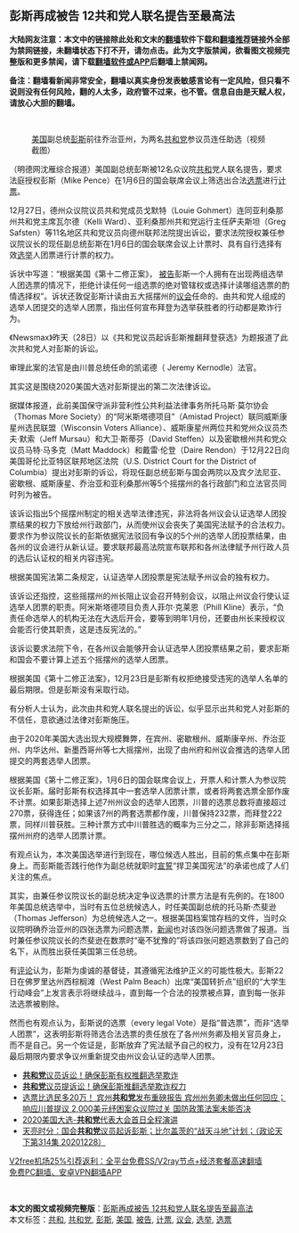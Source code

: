  <h2>彭斯再成被告 12共和党人联名提告至最高法</h2> <p class="notice"><b>大陆网友注意：本文中的链接除此处和文末的<a href="https://github.com/bannedbook/fanqiang" >翻墙</a>软件下载和<a href="https://github.com/killgcd/justmysocks/blob/master/README.md">翻墙推荐</a>链接外全部为禁网链接，未翻墙状态下打不开，请勿点击。此为文字版禁闻，欲看图文视频完整版和更多禁闻，请下载<a href="https://github.com/bannedbook/fanqiang">翻墙软件或APP</a>后翻墙上禁闻网。</p><p>备注：翻墙看新闻非常安全，翻墙以真实身份发表敏感言论有一定风险，但只看不说则没有任何风险，翻的人太多，政府管不过来，也不管。信息自由是天赋人权，请放心大胆的翻墙。</b></p>  <div class="entry"> <br /> <figure><figcaption class="wp-caption-text"><a href="https://www.bannedbook.org/bnews/tag/%e7%be%8e%e5%9b%bd/" class="st_tag internal_tag" rel="tag" title="标签 美国 下的日志">美国</a>副总统<a href="https://www.bannedbook.org/bnews/tag/%e5%bd%ad%e6%96%af/" class="st_tag internal_tag" rel="tag" title="标签 彭斯 下的日志">彭斯</a>前往乔治亚州，为两名<a href="https://www.bannedbook.org/bnews/tag/%e5%85%b1%e5%92%8c%e5%85%9a/" class="st_tag internal_tag" rel="tag" title="标签 共和党 下的日志">共和党</a>参议员连任助选（视频截图）</figcaption></figure> <p>（明德网沈雁综合报道）美国副总统彭斯被12名众议院<a href="https://www.bannedbook.org/bnews/tag/%E5%85%B1%E5%92%8C/" class="st_tag internal_tag" rel="tag" title="标签 共和 下的日志">共和</a>党人联名提告，要求法庭授权彭斯（Mike Pence）在1月6日的国会联席会议上筛选出合法<a href="https://www.bannedbook.org/bnews/tag/%E9%80%89%E7%A5%A8/" class="st_tag internal_tag" rel="tag" title="标签 选票 下的日志">选票</a>进行<a href="https://www.bannedbook.org/bnews/tag/%E8%AE%A1%E7%A5%A8/" class="st_tag internal_tag" rel="tag" title="标签 计票 下的日志">计票</a>。</p> <p>12月27日，德州众议院议员共和党成员戈默特（Louie Gohmert）连同亚利桑那州共和党主席瓦尔德（Kelli Ward）、亚利桑那州共和党运行主任萨夫斯坦（Greg Safsten）等11名地区共和党议员向德州联邦法院提出诉讼，要求法院授权兼任参议院议长的现任副总统彭斯在1月6日的国会联席会议上计票时、具有自行选择有效<a href="https://www.bannedbook.org/bnews/tag/%e9%80%89%e4%b8%be/" class="st_tag internal_tag" rel="tag" title="标签 选举 下的日志">选举</a>人团票进行计票的权力。</p> <p>诉状中写道：“根据美国《第十二修正案》， <a href="https://www.bannedbook.org/bnews/tag/%E8%A2%AB%E5%91%8A/" class="st_tag internal_tag" rel="tag" title="标签 被告 下的日志">被告</a>彭斯一个人拥有在出现两组选举人团选票的情况下，拒绝计读任何一组选票的绝对管辖权或选择计读哪组选票的酌情选择权”。诉状还敦促彭斯计读由五大摇摆州的<a href="https://www.bannedbook.org/bnews/tag/%E8%AE%AE%E4%BC%9A/" class="st_tag internal_tag" rel="tag" title="标签 议会 下的日志">议会</a>任命的、由共和党人组成的选举人团提交的选举人团票，指出任何宣布拜登为选举获胜者的行动都是欺诈行为。</p> <p>《Newsmax》昨天（28日）以《共和党议员起诉彭斯推翻拜登获选》为题报道了此次共和党人对彭斯的诉讼。</p> <p>审理此案的法官是由川普总统任命的凯诺德（ Jeremy Kernodle）法官。</p>  <p>其实这是围绕2020美国大选对彭斯提出的第二次法律诉讼。</p> <p>据媒体报道，此前美国保守派非营利性公共利益法律事务所托马斯·莫尔协会（Thomas More Society）的“阿米斯塔德项目”（Amistad Project）联同威斯康星州选民联盟（Wisconsin Voters Alliance）、威斯康星州两位共和党州众议员杰夫·默索（Jeff Mursau）和大卫·斯蒂芬（David Steffen）以及密歇根州共和党众议员马特·马多克（Matt Maddock）和戴雷·伦登（Daire Rendon）于12月22日向美国哥伦比亚特区联邦地区法院（U.S. District Court for the District of Columbia）提出对彭斯的诉讼，将现任副总统彭斯与国会两院以及宾夕法尼亚、密歇根、威斯康星、乔治亚和亚利桑那州等5个摇摆州的各行政部门和立法官员同时列为被告。</p> <p>该诉讼指出5个摇摆州制定的相关选举法律违宪，非法将各州议会认证选举人团投票结果的权力下放给州行政部门，从而使州议会丧失了美国宪法赋予的合法权力。要求作为参议院议长的彭斯依据宪法驳回有争议的5个州的选举人团投票结果，由各州的议会进行从新认证。要求联邦最高法院宣布联邦和各州法律赋予州行政人员的选后认证权的相关内容违宪。</p> <p>根据美国宪法第二条规定，认证选举人团投票是宪法赋予州议会的独有权力。</p> <p>该诉讼还指控，这些摇摆州的州长阻止议会召开特别会议，以阻止州议会行使认证选举人团票的职责。阿米斯塔德项目负责人菲尔·克莱恩（Phill Kline）表示，“负责任命选举人的机构无法在大选后开会，要等到明年1月份，还要由州长来授权议会能否行使其职责，这是违反宪法的。”</p>  <p>该诉讼要求法院下令，在各州议会能够开会认证选举人团投票结果之前，要求彭斯和国会不要计算上述五个摇摆州的选举人团票。</p> <p>根据美国《第十二修正法案》，12月23日是彭斯有权拒绝接受违宪的选举人名单的最后期限。但是彭斯没有采取行动。</p> <p>有分析人士认为，此次由共和党人联名提出的诉讼，似乎显示出共和党人对彭斯的不信任，意欲通过法律对彭斯施压。</p> <p>由于2020年美国大选出现大规模舞弊，在宾州、密歇根州、威斯康辛州、乔治亚州、内华达州、新墨西哥州等七大摇摆州，出现了由州府和州议会推选的选举人团提交的两套选举人团票。</p> <p>根据美国《第十二修正案》，1月6日的国会联席会议上，开票人和计票人为参议院议长彭斯。届时彭斯有权选择其中一套选举人团票计票，或者将两套选票全部作废不计票。如果彭斯选择上述7州州议会的选举人团票，川普的选票总数将直接超过270票，获得连任；如果该7州的两套选票都作废，川普保持232票，而拜登222票，同样川普获胜。三种计票方式中川普胜选的概率为三分之二，除非彭斯选择摇摆州州府的选举人团票计票。</p>  <p>有观点认为，本次美国选举进行到现在，哪位候选人胜出，目前的焦点集中在彭斯身上。而彭斯能否践行他作为副总统就职时<span class='wp_keywordlink'><a href="https://www.bannedbook.org/forum5/topic17.html" title="宣誓与预言" target="_blank">宣誓</a></span>“捍卫美国宪法”的承诺也成了人们关注的焦点。</p> <p>其实，由兼任参议院议长的副总统决定争议选票的计票方法是有先例的。在1800年美国总统选举中，当时有五位总统候选人，时任美国副总统的托马斯·杰斐逊（Thomas Jefferson）为总统候选人之一。根据美国档案馆存档的文件，当时众议院明确乔治亚州的四张选票为问题选票，<span class='wp_keywordlink_affiliate'><a href="https://www.bannedbook.org/" title="新闻">新闻</a></span>也对该四张问题选票做了报道。当时兼任参议院议长的杰斐逊在数票时“毫不犹豫的”将该四张问题选票数到了自己的名下，从而胜出获任美国第三任总统。</p> <p>有<span class='wp_keywordlink_affiliate'><a href="https://www.bannedbook.org/bnews/comments/" title="新闻评论" target="_blank">评论</a></span>认为，彭斯为虔诚的基督徒，其遵循宪法维护正义的可能性极大。彭斯22日在佛罗里达州西棕榈滩（West Palm Beach）出席“美国转折点”组织的“大学生行动峰会”上发言表示将继续战斗，直到每一个合法的投票被点算，直到每一张非法选票被剔除。</p> <p>然而也有观点认为，彭斯说的选票（every legal Vote）是指“普选票”，而非“选举人团票”，这表明彭斯将筛选合法选票的责任放在了各州州务卿及相关官员身上，而不是自己。另一个佐证是，彭斯放弃了宪法赋予自己的权力，没有在12月23日最后期限内要求争议州重新提交由州议会认证的选举人团票。</p> <ul class='op-related-articles' title='相关阅读'> <li><a href='https://www.bannedbook.org/bnews/bannedvideo/20201229/1457226.html' target='_blank'><b>共和党</b>议员诉讼！确保彭斯有权推翻选举欺诈</a></li> <li><a href='https://www.bannedbook.org/bnews/taiwannews/20201229/1457135.html' target='_blank'><b>共和党</b>议员提诉讼！确保彭斯推翻选举欺诈权力</a></li> <li><a href='https://www.bannedbook.org/bnews/bannedvideo/20201229/1457076.html' target='_blank'>选票比选民多20万！ 宾州<b>共和党</b>发布重磅报告 宾州州务卿未做出任何回应；响应川普提议 2,000美元纾困案众议院过关 国防政策法案未能否决</a></li> <li><a href='https://www.bannedbook.org/bnews/taiwannews/20201229/1457053.html' target='_blank'>2020美国大选-<b>共和党</b>代表大会首日全程演讲</a></li> <li><a href='https://www.bannedbook.org/bnews/cbnews/20201229/1456945.html' target='_blank'>天亮时分：国会<b>共和党</b>议员起诉彭斯；比尔盖茨的“战天斗地”计划；（政论天下第314集 20201228）</a></li> </ul> <p class="texttj"> <a href="https://github.com/bannedbook/fanqiang/wiki/V2ray%E6%9C%BA%E5%9C%BA" target="_blank">V2free机场25%引荐返利：全平台免费SS/V2ray节点+经济套餐高速翻墙</a><br/> <a href="https://github.com/bannedbook/fanqiang/wiki/%E7%A6%81%E9%97%BB%E7%BD%91%E5%AE%89%E5%8D%93%E7%BF%BB%E5%A2%99%E6%96%B0%E9%97%BBAPP" target="_blank">免费PC翻墙、安卓VPN翻墙APP</a></p><p>&nbsp;</p> <a name='sharetosocial'></a>       <div><b>本文的图文或视频完整版</b>：<a href='https://www.bannedbook.org/bnews/comments/20201229/1457300.html'>彭斯再成被告 12共和党人联名提告至最高法</a></div>  </div><!--END ENTRY--> <div class="postfooter"> <div>本文标签：<a href="https://www.bannedbook.org/bnews/tag/%E5%85%B1%E5%92%8C/" rel="tag">共和</a>, <a href="https://www.bannedbook.org/bnews/tag/%e5%85%b1%e5%92%8c%e5%85%9a/" rel="tag">共和党</a>, <a href="https://www.bannedbook.org/bnews/tag/%e5%bd%ad%e6%96%af/" rel="tag">彭斯</a>, <a href="https://www.bannedbook.org/bnews/tag/%e7%be%8e%e5%9b%bd/" rel="tag">美国</a>, <a href="https://www.bannedbook.org/bnews/tag/%E8%A2%AB%E5%91%8A/" rel="tag">被告</a>, <a href="https://www.bannedbook.org/bnews/tag/%E8%AE%A1%E7%A5%A8/" rel="tag">计票</a>, <a href="https://www.bannedbook.org/bnews/tag/%E8%AE%AE%E4%BC%9A/" rel="tag">议会</a>, <a href="https://www.bannedbook.org/bnews/tag/%e9%80%89%e4%b8%be/" rel="tag">选举</a>, <a href="https://www.bannedbook.org/bnews/tag/%E9%80%89%E7%A5%A8/" rel="tag">选票</a></div>  </div><!--END POSTFOOTER--> 